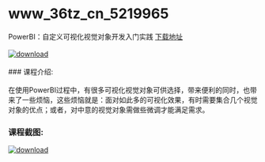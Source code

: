 # www_36tz_cn_5219965
PowerBI：自定义可视化视觉对象开发入门实践
[下载地址](http://www.36tz.cn/article/5219965 "下载地址")
<br/></br>[![download](http://36tz.cn/muke_img/2021_05_1-50-300x161.png "下载地址")](http://www.36tz.cn/article/5219965 "下载地址")
<br/></br>### 课程介绍:<br/></br>在使用PowerBI过程中，有很多可视化视觉对象可供选择，带来便利的同时，也带来了一些烦恼，这些烦恼就是：面对如此多的可视化效果，有时需要集合几个视觉对象的优点；或者，对中意的视觉对象需做些微调才能满足需求。

### 课程截图:
[![download](http://36tz.cn/muke_img/2021_05_2-55.png "下载地址")](http://www.36tz.cn/article/5219965 "下载地址")

